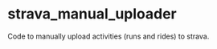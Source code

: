 strava_manual_uploader
======================

Code to manually upload activities (runs and rides) to strava.